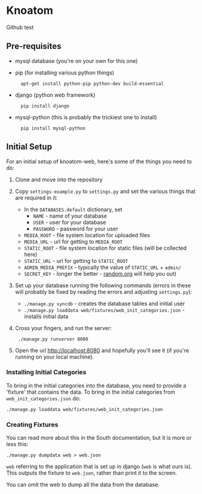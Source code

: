 # Knoatom

Github test

## Pre-requisites

* mysql database (you're on your own for this one)
* pip (for installing various python things)

        apt-get install python-pip python-dev build-essential

* django (python web framework)

        pip install django

* mysql-python (this is probably the trickiest one to install)

        pip install mysql-python

## Initial Setup

For an initial setup of knoatom-web, here's some of the things you need to do:

1. Clone and move into the repository
2. Copy `settings-example.py` to `settings.py` and set the various things that are required in it:
    * In the `DATABASES.default` dictionary, set
        * `NAME` - name of your database
        * `USER` - user for your database
        * `PASSWORD` - password for your user
    * `MEDIA_ROOT` - file system location for uploaded files
    * `MEDIA_URL` - url for getting to `MEDIA_ROOT`
    * `STATIC_ROOT` - file system location for static files (will be collected here)
    * `STATIC_URL` - url for getting to `STATIC_ROOT`
    * `ADMIN_MEDIA_PREFIX` - typically the value of `STATIC_URL` + `admin/`
    * `SECRET_KEY` - longer the better - [random.org](http://www.random.org/strings/) will help you out)
3. Set up your database running the following commands (errors in these will probably be fixed by reading the errors and adjusting `settings.py`):
    * `./manage.py syncdb` - creates the database tables and initial user
    * `./manage.py loaddata web/fixtures/web_init_categories.json` - installs initial data
4. Cross your fingers, and run the server:

        ./manage.py runserver 8080

5. Open the url [http://localhost:8080](http://localhost:8080) and hopefully you'll see it (if you're running on your local machine).

### Installing Initial Categories

To bring in the initial categories into the database, you need to provide a 'fixture' that contains the data. To bring in the initial categories from `web_init_categories.json` do:

    ./manage.py loaddata web/fixtures/web_init_categories.json

### Creating Fixtures

You can read more about this in the South documentation, but it is more or less this:

    ./manage.py dumpdata web > web.json

`web` referring to the application that is set up in django (`web` is what ours is). This outputs the fixture to `web.json`, rather than print it to the screen.

You can omit the web to dump all the data from the database.
